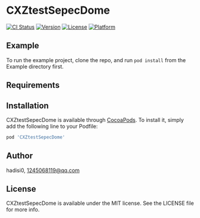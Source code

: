 # CXZtestSepecDome

[![CI Status](http://img.shields.io/travis/hadisi0/CXZtestSepecDome.svg?style=flat)](https://travis-ci.org/hadisi0/CXZtestSepecDome)
[![Version](https://img.shields.io/cocoapods/v/CXZtestSepecDome.svg?style=flat)](http://cocoapods.org/pods/CXZtestSepecDome)
[![License](https://img.shields.io/cocoapods/l/CXZtestSepecDome.svg?style=flat)](http://cocoapods.org/pods/CXZtestSepecDome)
[![Platform](https://img.shields.io/cocoapods/p/CXZtestSepecDome.svg?style=flat)](http://cocoapods.org/pods/CXZtestSepecDome)

## Example

To run the example project, clone the repo, and run `pod install` from the Example directory first.

## Requirements

## Installation

CXZtestSepecDome is available through [CocoaPods](http://cocoapods.org). To install
it, simply add the following line to your Podfile:

```ruby
pod 'CXZtestSepecDome'
```

## Author

hadisi0, 1245068119@qq.com

## License

CXZtestSepecDome is available under the MIT license. See the LICENSE file for more info.

